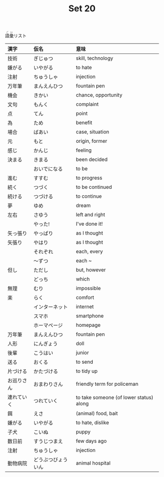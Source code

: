 ﻿---
layout: default
title: Set 20
parent: N4 Vocabulary List
grand_parent: <ruby>語彙<rt>ごい</rt></ruby> Vocabulary
nav_order: 20
---

<ruby>語彙<rt>ごい</rt></ruby>リスト

| 漢字       | 仮名               | 意味                                    |
|:---------- |:------------------ |:--------------------------------------- |
| 技術       | ぎじゅつ           | skill, technology                       |
| 嫌がる     | いやがる           | to hate                                 |
| 注射       | ちゅうしゃ         | injection                               |
| 万年筆     | まんえんひつ       | fountain pen                            |
| 機会       | きかい             | chance, opportunity                     |
| 文句       | もんく             | complaint                               |
| 点         | てん               | point                                   |
| 為         | ため               | benefit                                 |
| 場合       | ばあい             | case, situation                         |
| 元         | もと               | origin, former                          |
| 感じ       | かんじ             | feeling                                 |
| 決まる     | きまる             | been decided                            |
|            | おいでになる       | to be                                   |
| 進む       | すすむ             | to progress                             |
| 続く       | つづく             | to be continued                         |
| 続ける     | つづける           | to continue                             |
| 夢         | ゆめ               | dream                                   |
| 左右       | さゆう             | left and right                          |
|            | やった!            | I've done it!                           |
| 矢っ張り   | やっぱり           | as I thought                            |
| 矢張り     | やはり             | as I thought                            |
|            | それぞれ           | each, every                             |
|            | ～ずつ             | each ~                                  |
| 但し       | ただし             | but, however                            |
|            | どっち             | which                                   |
| 無理       | むり               | impossible                              |
| 楽         | らく               | comfort                                 |
|            | インターネット     | internet                                |
|            | スマホ             | smartphone                              |
|            | ホーマページ       | homepage                                |
| 万年筆     | まんえんひつ       | fountain pen                            |
| 人形       | にんぎょう         | doll                                    |
| 後輩       | こうはい           | junior                                  |
| 送る       | おくる             | to send                                 |
| 片づける   | かたづける         | to tidy up                              |
| お巡りさん | おまわりさん       | friendly term for policeman             |
| 連れていく | つれていく         | to take someone (of lower status) along |
| 餌         | えさ               | (animal) food, bait                     |
| 嫌がる     | いやがる           | to hate, dislike                        |
| 子犬       | こいぬ             | puppy                                   |
| 数日前     | すうじつまえ       | few days ago                            |
| 注射       | ちゅうしゃ         | injection                               |
| 動物病院   | どうぶつびょういん | animal hospital                         |
